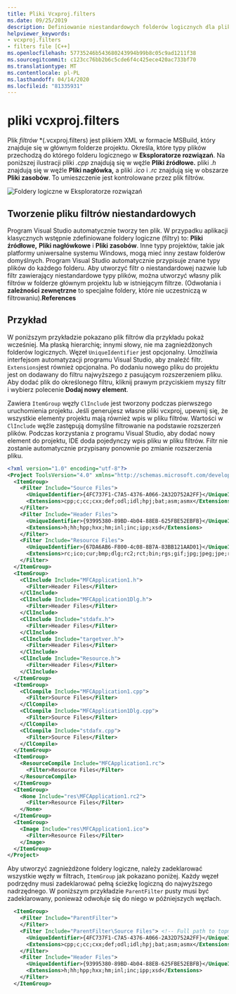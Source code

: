 ```yaml
---
title: Pliki Vcxproj.filters
ms.date: 09/25/2019
description: Definiowanie niestandardowych folderów logicznych dla plików w Eksploratorze rozwiązań za pomocą plików filtrów w projektach programu Visual Studio C++
helpviewer_keywords:
- vcxproj.filters
- filters file [C++]
ms.openlocfilehash: 57735246b543680243994b99b8c05c9ad1211f38
ms.sourcegitcommit: c123cc76bb2b6c5cde6f4c425ece420ac733bf70
ms.translationtype: MT
ms.contentlocale: pl-PL
ms.lasthandoff: 04/14/2020
ms.locfileid: "81335931"
---
```

# <a name="vcxprojfilters-files"></a>pliki vcxproj.filters

Plik *filtrów* \*(.vcxproj.filters) jest plikiem XML w formacie MSBuild, który znajduje się w głównym folderze projektu. Określa, które typy plików przechodzą do którego folderu logicznego w **Eksploratorze rozwiązań**. Na poniższej ilustracji pliki *.cpp* znajdują się w węźle **Pliki źródłowe.** pliki *.h* znajdują się w węźle **Pliki nagłówka,** a pliki *.ico* i *.rc* znajdują się w obszarze **Pliki zasobów**. To umieszczenie jest kontrolowane przez plik filtrów.

![Foldery logiczne w Eksploratorze rozwiązań](media/solution-explorer-filters.png)

## <a name="creating-a-custom-filters-file"></a>Tworzenie pliku filtrów niestandardowych

Program Visual Studio automatycznie tworzy ten plik. W przypadku aplikacji klasycznych wstępnie zdefiniowane foldery logiczne (filtry) to: **Pliki źródłowe,** **Pliki nagłówkowe** i **Pliki zasobów**. Inne typy projektów, takie jak platformy uniwersalne systemu Windows, mogą mieć inny zestaw folderów domyślnych. Program Visual Studio automatycznie przypisuje znane typy plików do każdego folderu. Aby utworzyć filtr o niestandardowej nazwie lub filtr zawierający niestandardowe typy plików, można utworzyć własny plik filtrów w folderze głównym projektu lub w istniejącym filtrze. (Odwołania i **zależności zewnętrzne** to specjalne foldery, które nie uczestniczą w filtrowaniu).**References**

## <a name="example"></a>Przykład

W poniższym przykładzie pokazano plik filtrów dla przykładu pokaż wcześniej. Ma płaską hierarchię; innymi słowy, nie ma zagnieżdżonych folderów logicznych. Węzeł `UniqueIdentifier` jest opcjonalny. Umożliwia interfejsom automatyzacji programu Visual Studio, aby znaleźć filtr. `Extensions`jest również opcjonalna. Po dodaniu nowego pliku do projektu jest on dodawany do filtru najwyższego z pasującym rozszerzeniem pliku. Aby dodać plik do określonego filtru, kliknij prawym przyciskiem myszy filtr i wybierz polecenie **Dodaj nowy element**.

Zawiera `ItemGroup` węzły `ClInclude` jest tworzony podczas pierwszego uruchomienia projektu. Jeśli generujesz własne pliki vcxproj, upewnij się, że wszystkie elementy projektu mają również wpis w pliku filtrów. Wartości w `ClInclude` węźle zastępują domyślne filtrowanie na podstawie rozszerzeń plików. Podczas korzystania z programu Visual Studio, aby dodać nowy element do projektu, IDE doda pojedynczy wpis pliku w pliku filtrów. Filtr nie zostanie automatycznie przypisany ponownie po zmianie rozszerzenia pliku.

```xml
<?xml version="1.0" encoding="utf-8"?>
<Project ToolsVersion="4.0" xmlns="http://schemas.microsoft.com/developer/msbuild/2003">
  <ItemGroup>
    <Filter Include="Source Files">
      <UniqueIdentifier>{4FC737F1-C7A5-4376-A066-2A32D752A2FF}</UniqueIdentifier>
      <Extensions>cpp;c;cc;cxx;def;odl;idl;hpj;bat;asm;asmx</Extensions>
    </Filter>
    <Filter Include="Header Files">
      <UniqueIdentifier>{93995380-89BD-4b04-88EB-625FBE52EBFB}</UniqueIdentifier>
      <Extensions>h;hh;hpp;hxx;hm;inl;inc;ipp;xsd</Extensions>
    </Filter>
    <Filter Include="Resource Files">
      <UniqueIdentifier>{67DA6AB6-F800-4c08-8B7A-83BB121AAD01}</UniqueIdentifier>
      <Extensions>rc;ico;cur;bmp;dlg;rc2;rct;bin;rgs;gif;jpg;jpeg;jpe;resx;tiff;tif;png;wav;mfcribbon-ms</Extensions>
    </Filter>
  </ItemGroup>
  <ItemGroup>
    <ClInclude Include="MFCApplication1.h">
      <Filter>Header Files</Filter>
    </ClInclude>
    <ClInclude Include="MFCApplication1Dlg.h">
      <Filter>Header Files</Filter>
    </ClInclude>
    <ClInclude Include="stdafx.h">
      <Filter>Header Files</Filter>
    </ClInclude>
    <ClInclude Include="targetver.h">
      <Filter>Header Files</Filter>
    </ClInclude>
    <ClInclude Include="Resource.h">
      <Filter>Header Files</Filter>
    </ClInclude>
  </ItemGroup>
  <ItemGroup>
    <ClCompile Include="MFCApplication1.cpp">
      <Filter>Source Files</Filter>
    </ClCompile>
    <ClCompile Include="MFCApplication1Dlg.cpp">
      <Filter>Source Files</Filter>
    </ClCompile>
    <ClCompile Include="stdafx.cpp">
      <Filter>Source Files</Filter>
    </ClCompile>
  </ItemGroup>
  <ItemGroup>
    <ResourceCompile Include="MFCApplication1.rc">
      <Filter>Resource Files</Filter>
    </ResourceCompile>
  </ItemGroup>
  <ItemGroup>
    <None Include="res\MFCApplication1.rc2">
      <Filter>Resource Files</Filter>
    </None>
  </ItemGroup>
  <ItemGroup>
    <Image Include="res\MFCApplication1.ico">
      <Filter>Resource Files</Filter>
    </Image>
  </ItemGroup>
</Project>
```

Aby utworzyć zagnieżdżone foldery logiczne, należy zadeklarować wszystkie węzły w filtrach, `ItemGroup` jak pokazano poniżej. Każdy węzeł podrzędny musi zadeklarować pełną ścieżkę logiczną do najwyższego nadrzędnego. W poniższym przykładzie `ParentFilter` pusty musi być zadeklarowany, ponieważ odwołuje się do niego w późniejszych węzłach.

```xml
  <ItemGroup>
    <Filter Include="ParentFilter">
    </Filter>
    <Filter Include="ParentFilter\Source Files"> <!-- Full path to topmost parent.-->  
      <UniqueIdentifier>{4FC737F1-C7A5-4376-A066-2A32D752A2FF}</UniqueIdentifier> <!--  Optional-->
      <Extensions>cpp;c;cc;cxx;def;odl;idl;hpj;bat;asm;asmx</Extensions> <!-- Optional -->
    </Filter>
    <Filter Include="Header Files">
      <UniqueIdentifier>{93995380-89BD-4b04-88EB-625FBE52EBFB}</UniqueIdentifier>
      <Extensions>h;hh;hpp;hxx;hm;inl;inc;ipp;xsd</Extensions>
    </Filter>
  </ItemGroup>
```
